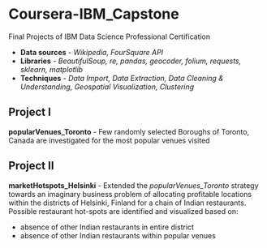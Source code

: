 # Coursera-IBM_Capstone
Final Projects of IBM Data Science Professional Certification 
* **Data sources** - *Wikipedia, FourSquare API*
* **Libraries** - *BeautifulSoup, re, pandas, geocoder, folium, requests, sklearn, matplotlib*
* **Techniques** - *Data Import, Data Extraction, Data Cleaning & Understanding, Geospatial Visualization, Clustering*

## Project I
 **popularVenues_Toronto** - Few randomly selected Boroughs of Toronto, Canada are investigated for the most popular venues visited

## Project II
**marketHotspots_Helsinki** - Extended the *popularVenues_Toronto* strategy towards an imaginary business problem of allocating profitable locations within the districts of Helsinki, Finland for a chain of Indian restaurants. Possible restaurant hot-spots are identified and visualized based on:
* absence of other Indian restaurants in entire district
* absence of other Indian restaurants within popular venues
